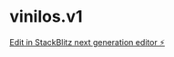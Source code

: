 # vinilos.v1

[Edit in StackBlitz next generation editor ⚡️](https://stackblitz.com/~/github.com/CM072/vinilos.v1)